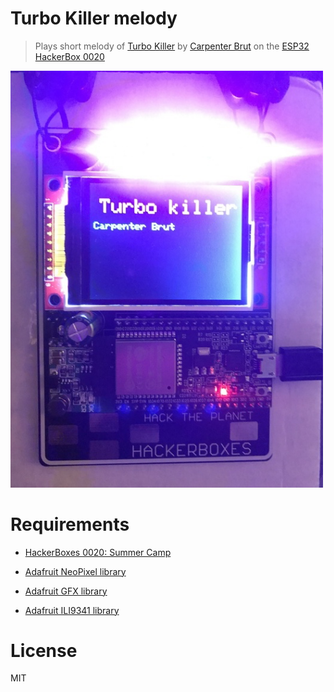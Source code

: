 # Turbo Killer melody

> Plays short melody of [Turbo Killer](https://www.youtube.com/watch?v=wy9r2qeouiQ) by [Carpenter Brut](https://en.wikipedia.org/wiki/Carpenter_Brut) on the [ESP32 HackerBox 0020](https://www.instructables.com/id/HackerBoxes-0020-Summer-Camp/)

<img src="https://github.com/miguelmota/esp32-turbo-killer/blob/master/screenshot.png?raw=true" width="500">



# Requirements

- [HackerBoxes 0020: Summer Camp](https://www.instructables.com/id/HackerBoxes-0020-Summer-Camp/)

- [Adafruit NeoPixel library](https://github.com/adafruit/Adafruit_NeoPixel)

- [Adafruit GFX library](https://github.com/adafruit/Adafruit-GFX-Library)

- [Adafruit ILI9341 library](https://github.com/adafruit/Adafruit_ILI9341)

# License

MIT